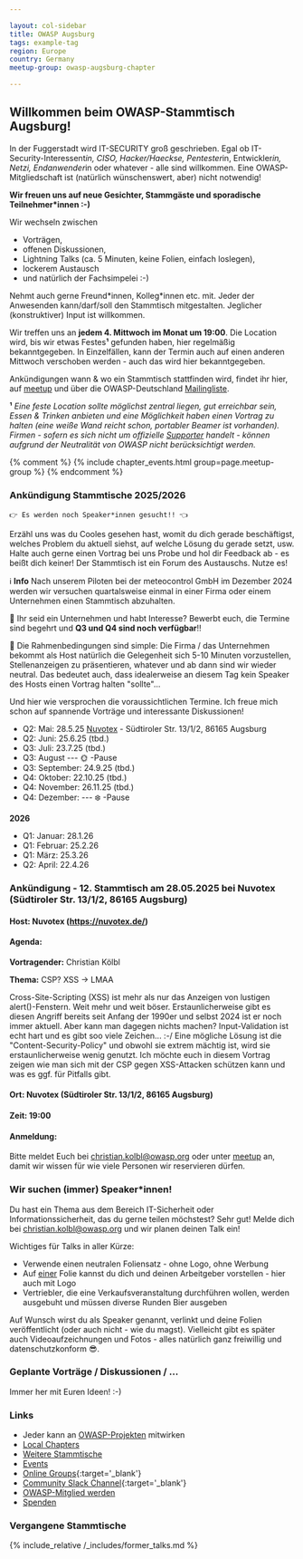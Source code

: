 ```yaml
---

layout: col-sidebar
title: OWASP Augsburg
tags: example-tag
region: Europe
country: Germany
meetup-group: owasp-augsburg-chapter

---
```

## Willkommen beim OWASP-Stammtisch Augsburg!
In der Fuggerstadt wird IT-SECURITY groß geschrieben. Egal ob IT-Security-Interessent*in, CISO, Hacker/Haeckse, Pentester*in, Entwickler*in, Netzi, Endanwender*in oder whatever - alle sind willkommen. Eine OWASP-Mitgliedschaft ist (natürlich wünschenswert, aber) nicht notwendig!

**Wir freuen uns auf neue Gesichter, Stammgäste und sporadische Teilnehmer*innen :-)**

Wir wechseln zwischen 
* Vorträgen,
* offenen Diskussionen,
* Lightning Talks (ca. 5 Minuten, keine Folien, einfach loslegen),
* lockerem Austausch
* und natürlich der Fachsimpelei :-) 

Nehmt auch gerne Freund\*innen, Kolleg\*innen etc. mit. Jeder der Anwesenden kann/darf/soll den Stammtisch mitgestalten. Jeglicher (konstruktiver) Input ist willkommen.

Wir treffen uns an **jedem 4. Mittwoch im Monat um 19:00**. Die Location wird, bis wir etwas Festes<b>¹</b> gefunden haben, hier regelmäßig bekanntgegeben. In Einzelfällen, kann der Termin auch auf einen anderen Mittwoch verschoben werden - auch das wird hier bekanntgegeben.

Ankündigungen wann & wo ein Stammtisch stattfinden wird, findet ihr hier, auf [meetup](https://www.meetup.com/de-DE/owasp-augsburg-chapter/) und über die OWASP-Deutschland [Mailingliste](https://groups.google.com/a/owasp.org/group/germany-chapter/).

<b>¹</b> *Eine feste Location sollte möglichst zentral liegen, gut erreichbar sein, Essen & Trinken anbieten und eine Möglichkeit haben einen Vortrag zu halten (eine weiße Wand reicht schon, portabler Beamer ist vorhanden). Firmen - sofern es sich nicht um offizielle [Supporter](https://owasp.org/supporters) handelt - können aufgrund der Neutralität von OWASP nicht berücksichtigt werden.* 

{% comment %}
{% include chapter_events.html group=page.meetup-group %}
{% endcomment %}
### Ankündigung Stammtische 2025/2026

~~~~~~~~~~~~~~~~~~~~~~~~~~~~~~~~~~~~~~~~~~~~~ 
👉 Es werden noch Speaker*innen gesucht!! 👈 
~~~~~~~~~~~~~~~~~~~~~~~~~~~~~~~~~~~~~~~~~~~~~

Erzähl uns was du Cooles gesehen hast, womit du dich gerade beschäftigst, welches Problem du aktuell siehst, auf welche Lösung du gerade setzt, usw. Halte auch gerne einen Vortrag bei uns Probe und hol dir Feedback ab - es beißt dich keiner! Der Stammtisch ist ein Forum des Austauschs. Nutze es!

ℹ️ **Info**
Nach unserem Piloten bei der meteocontrol GmbH im Dezember 2024 werden wir versuchen quartalsweise einmal in einer Firma oder einem Unternehmen einen Stammtisch abzuhalten. 

📢 Ihr seid ein Unternehmen und habt Interesse? Bewerbt euch, die Termine sind begehrt und **Q3 und Q4 sind noch verfügbar**!! 

🤙 Die Rahmenbedingungen sind simple: Die Firma / das Unternehmen bekommt als Host natürlich die Gelegenheit sich 5-10 Minuten vorzustellen, Stellenanzeigen zu präsentieren, whatever und ab dann sind wir wieder neutral. Das bedeutet auch, dass idealerweise an diesem Tag kein Speaker des Hosts einen Vortrag halten "sollte"...

Und hier wie versprochen die voraussichtlichen Termine. Ich freue mich schon auf spannende Vorträge und interessante Diskussionen!

- Q2: Mai: 28.5.25 [Nuvotex](https://nuvotex.de/) - Südtiroler Str. 13/1/2, 86165 Augsburg
- Q2: Juni: 25.6.25 (tbd.)
- Q3: Juli: 23.7.25 (tbd.)
- Q3: August --- 🌞 -Pause
- Q3: September: 24.9.25 (tbd.)
- Q4: Oktober: 22.10.25 (tbd.)
- Q4: November: 26.11.25 (tbd.)
- Q4: Dezember: --- ❄️ -Pause
  
**2026**

- Q1: Januar: 28.1.26
- Q1: Februar: 25.2.26
- Q1: März: 25.3.26
- Q2: April: 22.4.26



### Ankündigung - 12. Stammtisch am 28.05.2025 bei Nuvotex (Südtiroler Str. 13/1/2, 86165 Augsburg)

#### Host: Nuvotex (https://nuvotex.de/)

#### Agenda:

**Vortragender:** Christian Kölbl

**Thema:** CSP? XSS -> LMAA

Cross-Site-Scripting (XSS) ist mehr als nur das Anzeigen von lustigen alert()-Fenstern. Weit mehr und weit böser. Erstaunlicherweise gibt es diesen Angriff bereits seit Anfang der 1990er und selbst 2024 ist er noch immer aktuell. Aber kann man dagegen nichts machen? Input-Validation ist echt hart und es gibt soo viele Zeichen... :-/
Eine mögliche Lösung ist die "Content-Security-Policy" und obwohl sie extrem mächtig ist, wird sie erstaunlicherweise wenig genutzt.
Ich möchte euch in diesem Vortrag zeigen wie man sich mit der CSP gegen XSS-Attacken schützen kann und was es ggf. für Pitfalls gibt.


#### Ort: Nuvotex (Südtiroler Str. 13/1/2, 86165 Augsburg)

#### Zeit: 19:00

#### Anmeldung:

Bitte meldet Euch bei [christian.kolbl@owasp.org](mailto:christian.kolbl@owasp.org) oder unter [meetup](https://www.meetup.com/de-DE/owasp-augsburg-chapter/) an, damit wir wissen für wie viele Personen wir reservieren dürfen. 

### Wir suchen (immer) Speaker\*innen! 
Du hast ein Thema aus dem Bereich IT-Sicherheit oder Informationssicherheit, das du gerne teilen möchstest? Sehr gut! Melde dich bei [christian.kolbl@owasp.org](mailto:christian.kolbl@owasp.org) und wir planen deinen Talk ein!

Wichtiges für Talks in aller Kürze:
* Verwende einen neutralen Foliensatz - ohne Logo, ohne Werbung
* Auf <u>einer</u> Folie kannst du dich und deinen Arbeitgeber vorstellen - hier auch mit Logo
* Vertriebler, die eine Verkaufsveranstaltung durchführen wollen, werden ausgebuht und müssen diverse Runden Bier ausgeben

Auf Wunsch wirst du als Speaker genannt, verlinkt und deine Folien veröffentlicht (oder auch nicht - wie du magst). Vielleicht gibt es später auch Videoaufzeichnungen und Fotos - alles natürlich ganz freiwillig und datenschutzkonform 😎.

### Geplante Vorträge / Diskussionen / ...

Immer her mit Euren Ideen! :-) 

### Links
* Jeder kann an [OWASP-Projekten](/projects/) mitwirken
* [Local Chapters](/chapters/)
* [Weitere Stammtische](https://owasp.org/www-chapter-germany/stammtische/#lokale-stammtische)
* [Events](/events/)
* [Online Groups](https://groups.google.com/a/owasp.com/){:target='_blank'}
* [Community Slack Channel](https://owasp.slack.com/){:target='_blank'}
* [OWASP-Mitglied werden](/membership/) 
* [Spenden](/donate/) 

### Vergangene Stammtische

{% include_relative /_includes/former_talks.md %}
